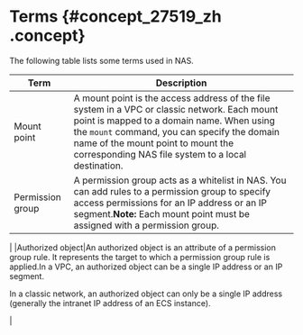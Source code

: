 # Terms {#concept_27519_zh .concept}

The following table lists some terms used in NAS.

|Term|Description|
|----|-----------|
|Mount point|A mount point is the access address of the file system in a VPC or classic network. Each mount point is mapped to a domain name. When using the `mount` command, you can specify the domain name of the mount point to mount the corresponding NAS file system to a local destination.|
|Permission group|A permission group acts as a whitelist in NAS. You can add rules to a permission group to specify access permissions for an IP address or an IP segment.**Note:** Each mount point must be assigned with a permission group.

|
|Authorized object|An authorized object is an attribute of a permission group rule. It represents the target to which a permission group rule is applied.In a VPC, an authorized object can be a single IP address or an IP segment.

In a classic network, an authorized object can only be a single IP address \(generally the intranet IP address of an ECS instance\).

|

